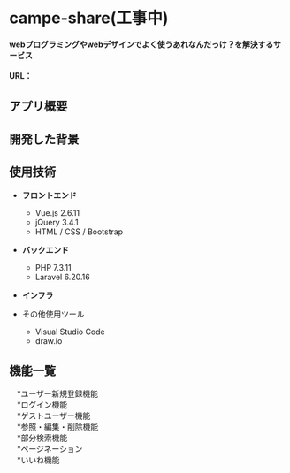 # campe-share(工事中)

**webプログラミングやwebデザインでよく使うあれなんだっけ？を解決するサービス**
<br><br>
**URL：** 

## アプリ概要


## 開発した背景



## 使用技術

* __フロントエンド__
  * Vue.js 2.6.11
  * jQuery 3.4.1
  * HTML / CSS / Bootstrap

  
* __バックエンド__
  * PHP 7.3.11
  * Laravel 6.20.16

  
* __インフラ__


  
* その他使用ツール
  * Visual Studio Code
  * draw.io


## 機能一覧
　*ユーザー新規登録機能<br>
　*ログイン機能<br>
　*ゲストユーザー機能<br>
　*参照・編集・削除機能<br>
　*部分検索機能<br>
　*ページネーション<br>
　*いいね機能<br>


